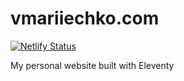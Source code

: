 # vmariiechko.com

[![Netlify Status](https://api.netlify.com/api/v1/badges/67b40fa6-5c1b-4f32-8cb4-4ac91f2c930f/deploy-status)](https://app.netlify.com/projects/flourishing-swan-3bfb5b/deploys)

My personal website built with Eleventy